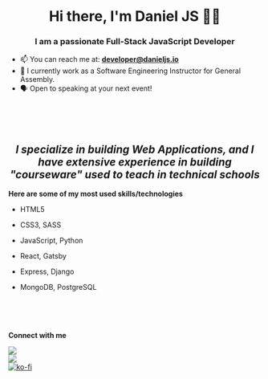<!--
**myDeveloperJourney/myDeveloperJourney** is a ✨ _special_ ✨ repository because its `README.md` (this file) appears on your GitHub profile. -->

<h1 align="center">Hi there, I'm Daniel JS 👨‍💻</h1>
<h3 align="center">I am a passionate Full-Stack JavaScript Developer</h3>

- 📫  You can reach me at: **developer@danieljs.io**
- 🏫 I currently work as a Software Engineering Instructor for General Assembly.
- 🗣  Open to speaking at your next event!


<br>
<br>
<br>

<h2 align="center"><i>I specialize in building Web Applications, and I have extensive experience in building "courseware" used to teach in technical schools
</i></h2>

<b>Here are some of my most used skills/technologies</b>

- HTML5

- CSS3, SASS

- JavaScript, Python

- React, Gatsby

- Express, Django

- MongoDB, PostgreSQL 

<br>
<br>
<br>


<b>Connect with me</b>


[<img src="https://img.shields.io/badge/linkedin-%230077B5.svg?&style=for-the-badge&logo=linkedin&logoColor=white" />](https://www.linkedin.com/in/daniel-j-scott/)
<br>
[<img src="https://img.shields.io/badge/YouTube-Check%20Out%20My%20Channel-red" />](https://www.youtube.com/channel/UCmPSUtVgth9zyXpzOM5lNFQ)
<br>
[![ko-fi](https://ko-fi.com/img/githubbutton_sm.svg)](https://ko-fi.com/P5P37I0RY)
